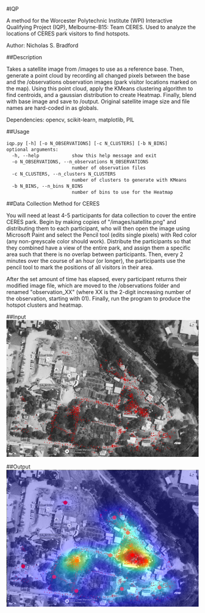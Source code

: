#IQP

A method for the Worcester Polytechnic Institute (WPI) Interactive Qualifying Project (IQP), Melbourne-B15: Team CERES.
Used to analyze the locations of CERES park visitors to find hotspots.

Author: Nicholas S. Bradford

##Description

Takes a satellite image from /images to use as a reference base. Then, generate a point cloud by recording all changed pixels between the base and the /observations observation images (park visitor locations marked on the map). Using this point cloud, apply the KMeans clustering algorithm to find centroids, and a gaussian distribution to create Heatmap. Finally, blend with base image and save to /output. Original satellite image size and file names are hard-coded in as globals.

Dependencies: opencv, scikit-learn, matplotlib, PIL

##Usage

    iqp.py [-h] [-o N_OBSERVATIONS] [-c N_CLUSTERS] [-b N_BINS]
    optional arguments:
      -h, --help            show this help message and exit
      -o N_OBSERVATIONS, --n_observations N_OBSERVATIONS
                            number of observation files
      -c N_CLUSTERS, --n_clusters N_CLUSTERS
                            number of clusters to generate with KMeans
      -b N_BINS, --n_bins N_BINS
                            number of bins to use for the Heatmap

##Data Collection Method for CERES

You will need at least 4-5 participants for data collection to cover the entire CERES park. Begin by making copies of "/images/satellite.png" and distributing them to each participant, who will then open the image using Microsoft Paint and select the Pencil tool (edits single pixels) with Red color (any non-greyscale color should work). Distribute the participants so that they combined have a view of the entire park, and assign them a specific area such that there is no overlap between participants. Then, every 2 minutes over the course of an hour (or longer), the participants use the pencil tool to mark the positions of all visitors in their area. 

After the set amount of time has elapsed, every participant returns their modified image file, which are moved to the /observations folder and renamed "observation_XX" (where XX is the 2-digit increasing number of the observation, starting with 01). Finally, run the program to produce the hotspot clusters and heatmap.

##Input
![raw data](output/1_data_map.png)

##Output
![output data](output/5_heatmap.png)

